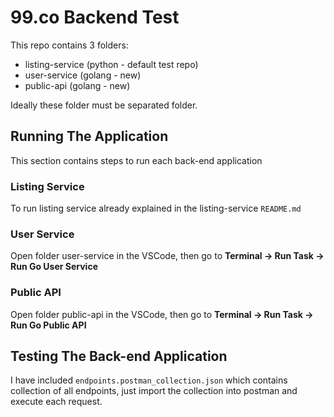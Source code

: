 # 99.co Backend Test

This repo contains 3 folders:

- listing-service (python - default test repo)
- user-service (golang - new)
- public-api (golang - new)

Ideally these folder must be separated folder.

## Running The Application

This section contains steps to run each back-end application

### Listing Service

To run listing service already explained in the listing-service `README.md`

### User Service

Open folder user-service in the VSCode, then go to **Terminal -> Run Task -> Run Go User Service**

### Public API

Open folder public-api in the VSCode, then go to **Terminal -> Run Task -> Run Go Public API**

## Testing The Back-end Application

I have included `endpoints.postman_collection.json` which contains collection of all endpoints, just import the collection into postman and execute each request.